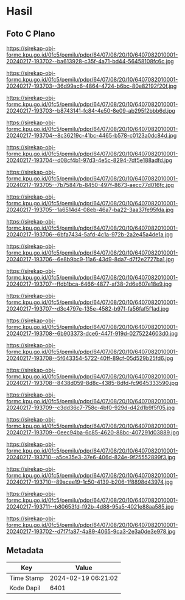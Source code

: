 # Hasil

## Foto C Plano

https://sirekap-obj-formc.kpu.go.id/0fc5/pemilu/pdpr/64/07/08/20/10/6407082010001-20240217-193702--ba613928-c35f-4a71-bd44-56458108fc6c.jpg

https://sirekap-obj-formc.kpu.go.id/0fc5/pemilu/pdpr/64/07/08/20/10/6407082010001-20240217-193703--36d99ac6-4864-4724-b6bc-80e82192f20f.jpg

https://sirekap-obj-formc.kpu.go.id/0fc5/pemilu/pdpr/64/07/08/20/10/6407082010001-20240217-193703--b8743141-fc84-4e50-8e09-ab295f2bbb6d.jpg

https://sirekap-obj-formc.kpu.go.id/0fc5/pemilu/pdpr/64/07/08/20/10/6407082010001-20240217-193704--8c36219c-41bc-4465-b578-c0123a0dc84d.jpg

https://sirekap-obj-formc.kpu.go.id/0fc5/pemilu/pdpr/64/07/08/20/10/6407082010001-20240217-193704--d08cf4b1-97d3-4e5c-8294-7df5e188adfd.jpg

https://sirekap-obj-formc.kpu.go.id/0fc5/pemilu/pdpr/64/07/08/20/10/6407082010001-20240217-193705--7b75847b-8450-497f-8673-aecc77d016fc.jpg

https://sirekap-obj-formc.kpu.go.id/0fc5/pemilu/pdpr/64/07/08/20/10/6407082010001-20240217-193705--1a6514d4-08eb-46a7-ba22-3aa37fe95fda.jpg

https://sirekap-obj-formc.kpu.go.id/0fc5/pemilu/pdpr/64/07/08/20/10/6407082010001-20240217-193706--6bfa7434-5afd-4c1a-972b-2a2e45a4de1a.jpg

https://sirekap-obj-formc.kpu.go.id/0fc5/pemilu/pdpr/64/07/08/20/10/6407082010001-20240217-193706--6e8b9bc9-11a6-43d9-8da7-d7f2e2727ba1.jpg

https://sirekap-obj-formc.kpu.go.id/0fc5/pemilu/pdpr/64/07/08/20/10/6407082010001-20240217-193707--ffdb1bca-6466-4877-af38-2d6e607e18e9.jpg

https://sirekap-obj-formc.kpu.go.id/0fc5/pemilu/pdpr/64/07/08/20/10/6407082010001-20240217-193707--d3c4797e-135e-4582-b97f-fa56faf5f1ad.jpg

https://sirekap-obj-formc.kpu.go.id/0fc5/pemilu/pdpr/64/07/08/20/10/6407082010001-20240217-193708--6b903373-dce6-447f-919d-0275224603d0.jpg

https://sirekap-obj-formc.kpu.go.id/0fc5/pemilu/pdpr/64/07/08/20/10/6407082010001-20240217-193708--5f643354-5722-40ff-89cf-05d529b25fd6.jpg

https://sirekap-obj-formc.kpu.go.id/0fc5/pemilu/pdpr/64/07/08/20/10/6407082010001-20240217-193708--8438d059-8d8c-4385-8dfd-fc9645333590.jpg

https://sirekap-obj-formc.kpu.go.id/0fc5/pemilu/pdpr/64/07/08/20/10/6407082010001-20240217-193709--c3dd36c7-758c-4bf0-929d-d42d1b9f5f05.jpg

https://sirekap-obj-formc.kpu.go.id/0fc5/pemilu/pdpr/64/07/08/20/10/6407082010001-20240217-193709--0eec94ba-6c85-4620-88bc-407291d03889.jpg

https://sirekap-obj-formc.kpu.go.id/0fc5/pemilu/pdpr/64/07/08/20/10/6407082010001-20240217-193710--a5ce35e3-37e6-406d-824e-9f25552899f3.jpg

https://sirekap-obj-formc.kpu.go.id/0fc5/pemilu/pdpr/64/07/08/20/10/6407082010001-20240217-193710--89acee19-1c50-4139-b206-1f8898d43974.jpg

https://sirekap-obj-formc.kpu.go.id/0fc5/pemilu/pdpr/64/07/08/20/10/6407082010001-20240217-193711--b80653fd-f92b-4d88-95a5-4021e88aa585.jpg

https://sirekap-obj-formc.kpu.go.id/0fc5/pemilu/pdpr/64/07/08/20/10/6407082010001-20240217-193702--d7f7fa87-4a89-4065-9ca3-2e3a0de3e978.jpg


## Metadata

| Key        | Value               |
| ---------- | ------------------- |
| Time Stamp | 2024-02-19 06:21:02 |
| Kode Dapil | 6401                |



